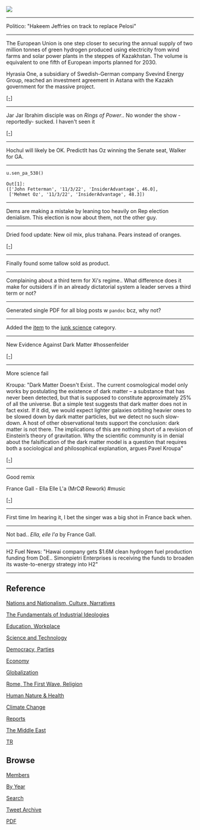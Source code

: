 <img src="https://drive.google.com/uc?export=view&id=1B2wf9R7AMH1d7Vw6e2mucLbIQ5NSjir7"/>

---

Politico: "Hakeem Jeffries on track to replace Pelosi"

---

The European Union is one step closer to securing the annual supply of
two million tonnes of green hydrogen produced using electricity from
wind farms and solar power plants in the steppes of Kazakhstan. The
volume is equivalent to one fifth of European imports planned for
2030.

Hyrasia One, a subsidiary of Swedish-German company Svevind Energy
Group, reached an investment agreement in Astana with the Kazakh
government for the massive project.

[[-]](https://balkangreenenergynews.com/eu-eyes-green-hydrogen-that-hyrasia-one-plans-to-produce-in-kazakh-steppes/)

---

Jar Jar Ibrahim disciple was on *Rings of Power*.. No wonder the show
-reportedly- sucked. I haven't seen it

[[-]](https://youtu.be/YWisEBfNnFQ?t=224)

---

Hochul will likely be OK. PredictIt has Oz winning the Senate seat,
Walker for GA. 

---

```python
u.sen_pa_538()
```

```text
Out[1]: 
(['John Fetterman', '11/3/22', 'InsiderAdvantage', 46.0],
 ['Mehmet Oz', '11/3/22', 'InsiderAdvantage', 48.3])
```

---

Dems are making a mistake by leaning too heavily on Rep election
denialism. This election is now about them, not the other guy.

---

Dried food update: New oil mix, plus trahana. Pears instead of oranges.

[[-]](2022/07/dried-turkey-veg.html)

---

Finally found some tallow sold as product. 

---

Complaining about a third term for Xi's regime.. What difference does
it make for outsiders if in an already dictatorial system a leader
serves a third term or not?

---

Generated single PDF for all blog posts w `pandoc` bcz, why not?

---

Added the [item](2022/08/dark-matter.html) to the [junk science](2018/09/junk-science.html) 
category.

---

New Evidence Against Dark Matter \#hossenfelder

[[-]](https://youtu.be/lVkyUpMDeUs?t=303)

---

More science fail 

Kroupa: "Dark Matter Doesn't Exist.. The current cosmological model
only works by postulating the existence of dark matter – a substance
that has never been detected, but that is supposed to constitute
approximately 25% of all the universe. But a simple test suggests that
dark matter does not in fact exist. If it did, we would expect lighter
galaxies orbiting heavier ones to be slowed down by dark matter
particles, but we detect no such slow-down. A host of other
observational tests support the conclusion: dark matter is not
there. The implications of this are nothing short of a revision of
Einstein’s theory of gravitation. Why the scientific community is in
denial about the falsification of the dark matter model is a question
that requires both a sociological and philosophical explanation,
argues Pavel Kroupa"

[[-]](https://iai.tv/articles/dark-matter-doesnt-exist-auid-2180?_auid=2020)

---

Good remix

France Gall - Ella Elle L'a (MrCØ Rework) \#music

[[-]](https://youtu.be/OAlTZwInEuc)

---

First time Im hearing it, I bet the singer was a big shot in France back when.

---

Not bad.. *Ella, elle l'a* by France Gall. 

---

H2 Fuel News: "Hawai company gets $1.6M clean hydrogen fuel production
funding from DoE.. Simonpietri Enterprises is receiving the funds to
broaden its waste-to-energy strategy into H2"

---

## Reference

[Nations and Nationalism, Culture, Narratives](2013/02/nations-and-nationalism.html)

[The Fundamentals of Industrial Ideologies](2011/04/fundamentals-of-industrial-ideologies.html)

[Education, Workplace](2017/09/education-workplace.html)

[Science and Technology](2018/09/science-technology.html)

[Democracy, Parties](2016/11/democracy.html)

[Economy](2018/05/economy.html)

[Globalization](2018/09/globalization.html)

[Rome, The First Wave, Religion](2017/12/rome.html)

[Human Nature & Health](2020/07/human-nature.html)

[Climate Change](2018/12/climate.html)

[Reports](2019/05/reports.html)

[The Middle East](2019/07/middleeast.html)

[TR](../tr)

## Browse

[Members](2022/08/members.html)

[By Year](years.html)

[Search](search.html)

[Tweet Archive](tweets/index.html)

[PDF](https://drive.google.com/uc?export=view&id=1FSi-1MnqXVq_PVTEXzzflwN8-7h92N_R)

